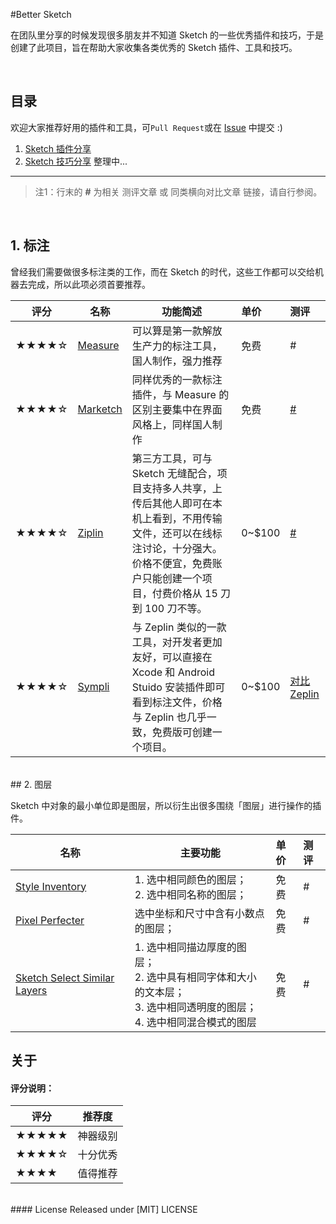 
#Better Sketch

在团队里分享的时候发现很多朋友并不知道 Sketch 的一些优秀插件和技巧，于是创建了此项目，旨在帮助大家收集各类优秀的 Sketch 插件、工具和技巧。

<br>

## 目录

欢迎大家推荐好用的插件和工具，可`Pull Request`或在 [Issue] 中提交 :)

1. [Sketch 插件分享](./README.md)
2. [Sketch 技巧分享](./Sketch-Tips-Tricks.md) 整理中...

---
>注1：行末的 **#** 为相关 测评文章 或 同类横向对比文章 链接，请自行参阅。  

<br>

## 1. 标注

曾经我们需要做很多标注类的工作，而在 Sketch 的时代，这些工作都可以交给机器去完成，所以此项必须首要推荐。

| 评分    | 名称                                       | 功能简述                                     | 单价     | 测评                                       |
| ----- | ---------------------------------------- | ---------------------------------------- | :----- | :--------------------------------------- |
| ★★★★☆ | [Measure](http://utom.design/measure/)   | 可以算是第一款解放生产力的标注工具，国人制作，强力推荐              | 免费     | #                                        |
| ★★★★☆ | [Marketch](https://github.com/tudou527/marketch) | 同样优秀的一款标注插件，与 Measure 的区别主要集中在界面风格上，同样国人制作 | 免费     | [#](https://www.macstories.net/reviews/1password-4-for-mac-review/) |
| ★★★★☆ | [Ziplin](https://zeplin.io/)             | 第三方工具，可与 Sketch 无缝配合，项目支持多人共享，上传后其他人即可在本机上看到，不用传输文件，还可以在线标注讨论，十分强大。价格不便宜，免费账户只能创建一个项目，付费价格从 15 刀到 100 刀不等。 | 0~$100 | [#](https://www.zhihu.com/question/27713420) |
| ★★★★☆ | [Sympli](https://sympli.io/)             | 与 Zeplin 类似的一款工具，对开发者更加友好，可以直接在 Xcode 和 Android Stuido 安装插件即可看到标注文件，价格与 Zeplin 也几乎一致，免费版可创建一个项目。 | 0~$100 | [对比 Zeplin](https://designtongue.me/sketch-plugin-zeplin-vs-sympli/) |

<br>
## 2. 图层

Sketch 中对象的最小单位即是图层，所以衍生出很多围绕「图层」进行操作的插件。

| 名称 | 主要功能 | 单价 | 测评 |
| ------- | ------------- | :----- | :-------------- |
| [Style Inventory](https://github.com/getflourish/Sketch-Style-Inventory) | 1. 选中相同颜色的图层；<br>2. 选中相同名称的图层； | 免费 | # |
| [Pixel Perfecter](https://github.com/swiadek/pixel-perfecter-sketch-plugin) | 选中坐标和尺寸中含有小数点的图层； | 免费 | # |
| [Sketch Select Similar Layers](https://github.com/wonderbit/sketch-select-similar-layers) | 1. 选中相同描边厚度的图层；<br>2. 选中具有相同字体和大小的文本层；<br>3. 选中相同透明度的图层；<br>4. 选中相同混合模式的图层 | 免费 | # |






## 关于

#### 评分说明：

| 评分    | 推荐度  |
| ----- | ---- |
| ★★★★★ | 神器级别 |
| ★★★★☆ | 十分优秀 |
| ★★★★  | 值得推荐 |


<br>
#### License
Released under [MIT] LICENSE


[issue]: https://github.com/zifeixu85/Better-Sketch/issues
[反馈]: https://github.com/zifeixu85/Better-Sketch/issues/new
[MIT]: https://rem.mit-license.org/